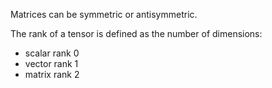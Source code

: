 Matrices can be symmetric or antisymmetric.

The rank of a tensor is defined as the number of dimensions:
- scalar rank 0
- vector rank 1
- matrix rank 2